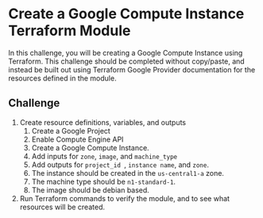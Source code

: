 # Create a Google Compute Instance Terraform Module

In this challenge, you will be creating a Google Compute Instance using Terraform. This challenge should be completed without copy/paste, and instead be built out using Terraform Google Provider documentation for the resources defined in the module.

## Challenge

1. Create resource definitions, variables, and outputs
   1. Create a Google Project
   2. Enable Compute Engine API
   3. Create a Google Compute Instance.
   4. Add inputs for `zone`, `image`, and `machine_type`
   5. Add outputs for `project_id `, `instance name`, and `zone`.
   6. The instance should be created in the `us-central1-a` zone.
   7. The machine type should be `n1-standard-1`.
   8. The image should be debian based.
2. Run Terraform commands to verify the module, and to see what resources will be created.
